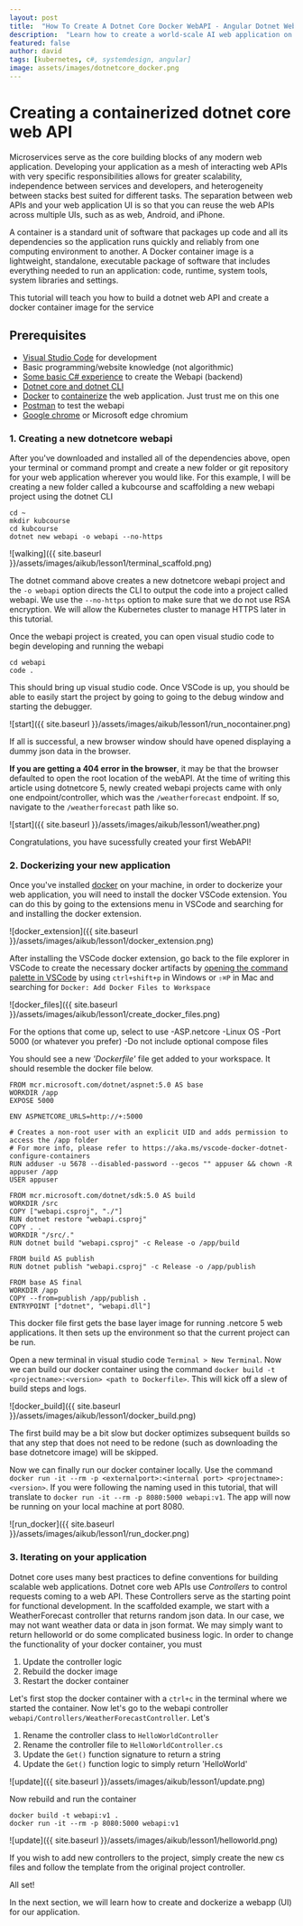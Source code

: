 ```yaml
---
layout: post
title:  "How To Create A Dotnet Core Docker WebAPI - Angular Dotnet WebApp Lesson 1"
description:  "Learn how to create a world-scale AI web application on Kubernetes using Angular, ASP.net, Azure Functions, C#, and Python"
featured: false
author: david
tags: [kubernetes, c#, systemdesign, angular]
image: assets/images/dotnetcore_docker.png
---
```


# Creating a containerized dotnet core web API
Microservices serve as the core building blocks of any modern web application. Developing your application as a mesh of interacting web APIs with very specific responsibilities allows for greater scalability, independence between services and developers, and heterogeneity between stacks best suited for different tasks. The separation between web APIs and your web application UI is so that you can reuse the web APIs across multiple UIs, such as as web, Android, and iPhone.

A container is a standard unit of software that packages up code and all its dependencies so the application runs quickly and reliably from one computing environment to another. A Docker container image is a lightweight, standalone, executable package of software that includes everything needed to run an application: code, runtime, system tools, system libraries and settings.

This tutorial will teach you how to build a dotnet web API and create a docker container image for the service

## Prerequisites
+  [Visual Studio Code](https://code.visualstudio.com/download) for development
+  Basic programming/website knowledge (not algorithmic)
+  [Some basic C# experience](https://docs.microsoft.com/en-us/dotnet/csharp/tour-of-csharp/tutorials/hello-world?tutorial-step=1) to create the Webapi (backend)
+  [Dotnet core and dotnet CLI](https://dotnet.microsoft.com/download/dotnet/3.1)
+  [Docker](https://docs.docker.com/get-docker/) to [containerize](https://cloud.google.com/containers#:~:text=Containerization%20provides%20a%20clean%20separation,configurations%20specific%20to%20the%20app.) the web application. Just trust me on this one
+  [Postman](https://www.postman.com/downloads/) to test the webapi
+  [Google chrome](https://www.google.com/chrome/) or Microsoft edge chromium

### 1. Creating a new dotnetcore webapi
After you've downloaded and installed all of the dependencies above, open your terminal or command prompt and create a new folder or git repository for your web application wherever you would like. For this example, I will be creating a new folder called a kubcourse and scaffolding a new webapi project using the dotnet CLI

```shell
cd ~
mkdir kubcourse
cd kubcourse
dotnet new webapi -o webapi --no-https
```

![walking]({{ site.baseurl }}/assets/images/aikub/lesson1/terminal_scaffold.png)

The dotnet command above creates a new dotnetcore webapi project and the `-o webapi` option directs the CLI to output the code into a project called webapi. We use the `--no-https` option to make sure that we do not use RSA encryption. We will allow the Kubernetes cluster to manage HTTPS later in this tutorial.

Once the webapi project is created, you can open visual studio code to begin developing and running the webapi

```shell
cd webapi
code .
```

This should bring up visual studio code. Once VSCode is up, you should be able to easily start the project by going to going to the debug window and starting the debugger.

![start]({{ site.baseurl }}/assets/images/aikub/lesson1/run_nocontainer.png)

If all is successful, a new browser window should have opened displaying a dummy json data in the browser.

**If you are getting a 404 error in the browser**, it may be that the browser defaulted to open the root location of the webAPI. At the time of writing this article using dotnetcore 5, newly created webapi projects came with only one endpoint/controller, which was the `/weatherforecast` endpoint. If so, navigate to the `/weatherforecast` path like so.

![start]({{ site.baseurl }}/assets/images/aikub/lesson1/weather.png)

Congratulations, you have sucessfully created your first WebAPI!

### 2. Dockerizing your new application
Once you've installed [docker](#Prerequisites) on your machine, in order to dockerize your web application, you will need to install the docker VSCode extension. You can do this by going to the extensions menu in VSCode and searching for and installing the docker extension.

![docker_extension]({{ site.baseurl }}/assets/images/aikub/lesson1/docker_extension.png)

After installing the VSCode docker extension, go back to the file explorer in VSCode to create the necessary docker artifacts by [opening the command palette in VSCode](https://code.visualstudio.com/docs/getstarted/userinterface#_command-palette) by using `ctrl+shift+p` in Windows or `⇧⌘P` in Mac and searching for `Docker: Add Docker Files to Workspace`

![docker_files]({{ site.baseurl }}/assets/images/aikub/lesson1/create_docker_files.png)

For the options that come up, select to use
-ASP.netcore
-Linux OS
-Port 5000 (or whatever you prefer)
-Do not include optional compose files

You should see a new *'Dockerfile'* file get added to your workspace. It should resemble the docker file below.

```docker
FROM mcr.microsoft.com/dotnet/aspnet:5.0 AS base
WORKDIR /app
EXPOSE 5000

ENV ASPNETCORE_URLS=http://+:5000

# Creates a non-root user with an explicit UID and adds permission to access the /app folder
# For more info, please refer to https://aka.ms/vscode-docker-dotnet-configure-containers
RUN adduser -u 5678 --disabled-password --gecos "" appuser && chown -R appuser /app
USER appuser

FROM mcr.microsoft.com/dotnet/sdk:5.0 AS build
WORKDIR /src
COPY ["webapi.csproj", "./"]
RUN dotnet restore "webapi.csproj"
COPY . .
WORKDIR "/src/."
RUN dotnet build "webapi.csproj" -c Release -o /app/build

FROM build AS publish
RUN dotnet publish "webapi.csproj" -c Release -o /app/publish

FROM base AS final
WORKDIR /app
COPY --from=publish /app/publish .
ENTRYPOINT ["dotnet", "webapi.dll"]

```

This docker file first gets the base layer image for running .netcore 5 web applications. It then sets up the environment so that the current project can be run.

Open a new terminal in visual studio code `Terminal > New Terminal`. Now we can build our docker container using the command `docker build -t <projectname>:<version> <path to Dockerfile>`. This will kick off a slew of build steps and logs.

![docker_build]({{ site.baseurl }}/assets/images/aikub/lesson1/docker_build.png)

The first build may be a bit slow but docker optimizes subsequent builds so that any step that does not need to be redone (such as downloading the base dotnetcore image) will be skipped.

Now we can finally run our docker container locally. Use the command `docker run -it --rm -p <externalport>:<internal port> <projectname>:<version>`. If you were following the naming used in this tutorial, that will translate to `docker run -it --rm -p 8080:5000 webapi:v1`. The app will now be running on your local machine at port 8080.

![run_docker]({{ site.baseurl }}/assets/images/aikub/lesson1/run_docker.png)

### 3. Iterating on your application
Dotnet core uses many best practices to define conventions for building scalable web applications. Dotnet core web APIs use *Controllers* to control requests coming to a web API. These Controllers serve as the starting point for functional development. In the scaffolded example, we start with a WeatherForecast controller that returns random json data. In our case, we may not want weather data or data in json format. We may simply want to return helloworld or do some complicated business logic. In order to change the functionality of your docker container, you must
1. Update the controller logic
2. Rebuild the docker image
3. Restart the docker container

Let's first stop the docker container with a `ctrl+c` in the terminal where we started the container. Now let's go to the webapi controller `webapi/Controllers/WeatherForecastController`.
Let's
1. Rename the controller class to `HelloWorldController`
2. Rename the controller file to `HelloWorldController.cs`
3. Update the `Get()` function signature to return a string
3. Update the `Get()` function logic to simply return 'HelloWorld'

![update]({{ site.baseurl }}/assets/images/aikub/lesson1/update.png)

Now rebuild and run the container

```shell
docker build -t webapi:v1 .
docker run -it --rm -p 8080:5000 webapi:v1
```

![update]({{ site.baseurl }}/assets/images/aikub/lesson1/helloworld.png)

If you wish to add new controllers to the project, simply create the new cs files and follow the template from the original project controller.

All set!

In the next section, we will learn how to create and dockerize a webapp (UI) for our application.
